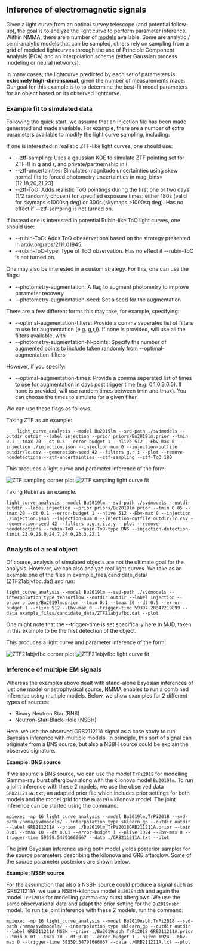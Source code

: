 ## Inference of electromagnetic signals

Given a light curve from an optical survey telescope (and potential follow-up), the goal is to analyze the light curve to perform parameter inference. Within NMMA, there are a number of [models](./models.html) available. Some are analytic / semi-analytic models that can be sampled, others rely on sampling from a grid of modeled lightcurves through the use of Principle Component Analysis (PCA) and an interpolation scheme (either Gaussian process modeling or neural networks). 

In many cases, the lightcurve predicted by each set of parameters is **extremely high-dimensional**, given the number of measurements made. Our goal for this example is to to determine the best-fit model parameters for an object based on its observed lightcurve.

### Example fit to simulated data

Following the quick start, we assume that an injection file has been made generated and made available. For example, there are a number of extra parameters available to modify the light curve sampling, including:

If one is interested in realistic ZTF-like light curves, one should use:
* --ztf-sampling: Uses a gaussian KDE to simulate ZTF pointing set for ZTF-II in g and r, and private/partnernship in i
* --ztf-uncertainties: Simulates magnitude uncertainties using skew normal fits to forced photometry uncertainties in mag_bins=[12,18,20,21,23]
* --ztf-ToO: Adds realistic ToO pointings during the first one or two days (1/2 randomly chosen) for specified exposure times: either 180s (valid for skymaps <1000sq deg) or 300s (skymaps >1000sq deg). Has no effect if --ztf-sampling is not turned on.

If instead one is interested in potential Rubin-like ToO light curves, one should use:
* --rubin-ToO: Adds ToO obeservations based on the strategy presented in arxiv.org/abs/2111.01945.
* --rubin-ToO-type: Type of ToO observation. Has no effect if --rubin-ToO is not turned on.

One may also be interested in a custom strategy. For this, one can use the flags:
* --photometry-augmentation: A flag to augment photometry to improve parameter recovery
* --photometry-augmentation-seed: Set a seed for the augmentation

There are a few different forms this may take, for example, specifying:
* --optimal-augmentation-filters: Provide a comma seperated list of filters to use for augmentation (e.g. g,r,i). If none is provided, will use all the filters available.
with
* --photometry-augmentation-N-points: Specify the number of augmented points to include taken randomly from --optimal-augmentation-filters

However, if you specify:
* --optimal-augmentation-times: Provide a comma seperated list of times to use for augmentation in days post trigger time (e.g. 0.1,0.3,0.5). If none is provided, will use random times between tmin and tmax).
You can choose the times to simulate for a given filter.

We can use these flags as follows.

Taking ZTF as an example:

        light_curve_analysis --model Bu2019lm --svd-path ./svdmodels --outdir outdir --label injection --prior priors/Bu2019lm.prior --tmin 0.1 --tmax 20 --dt 0.5 --error-budget 1 --nlive 512 --Ebv-max 0 --injection ./injection.json --injection-num 0 --injection-outfile outdir/lc.csv --generation-seed 42 --filters g,r,i --plot --remove-nondetections --ztf-uncertainties --ztf-sampling --ztf-ToO 180

This produces a light curve and parameter inference of the form:

![ZTF sampling corner plot](images/ZTF_corner.png)
![ZTF sampling light curve fit](images/ZTF_lightcurves.png)

Taking Rubin as an example:

	light_curve_analysis --model Bu2019lm --svd-path ./svdmodels --outdir outdir --label injection --prior priors/Bu2019lm.prior --tmin 0.05 --tmax 20 --dt 0.1 --error-budget 1 --nlive 512 --Ebv-max 0 --injection ./injection.json --injection-num 0 --injection-outfile outdir/lc.csv --generation-seed 42 --filters u,g,r,i,z,y --plot --remove-nondetections --rubin-ToO --rubin-ToO-type BNS --injection-detection-limit 23.9,25.0,24.7,24.0,23.3,22.1

### Analysis of a real object

Of course, analysis of simulated objects are not the ultimate goal for the analysis. However, we can also analyze real light curves. We take as an example one of the files in example_files/candidate_data/ (ZTF21abjvfbc.dat) and run:

	light_curve_analysis --model Bu2019lm --svd-path ./svdmodels --interpolation_type tensorflow --outdir outdir --label injection --prior priors/Bu2019lm.prior --tmin 0.1 --tmax 20 --dt 0.5 --error-budget 1 --nlive 512 --Ebv-max 0 --trigger-time 59397.28347219899 --data example_files/candidate_data/ZTF21abjvfbc.dat --plot

One might note that the --trigger-time is set specifically here in MJD, taken in this example to be the first detection of the object.

This produces a light curve and parameter inference of the form:

![ZTF21abjvfbc corner plot](images/ZTF21abjvfbc_corner.png)
![ZTF21abjvfbc light curve fit](images/ZTF21abjvfbc_lightcurves.png)

### Inference of multiple EM signals

Whereas the examples above dealt with stand-alone Bayesian inferences of just one model or astrophysical source, NMMA enables to run a combined inference using multiple models. Below, we show examples for 2 different types of sources:

- Binary Neutron Star (BNS)
- Neutron-Star-Black-Hole (NSBH)

Here, we use the observed GRB211211A signal as a case study to run Bayesian inference with multiple models. In principle, this sort of signal can originate from a BNS source, but also a NSBH source could be explain the observed signature.

**Example: BNS source** 

If we assume a BNS source, we can use the model `TrPi2018` for modelling Gamma-ray burst afterglows along with the kilonova model `Bu2019lm`. To run a joint inference with these 2 models, we use the observed data `GRB211211A.txt`, an adapted prior file which includes prior settings for both models and the model grid for the `Bu2019lm` kilonova model. The joint inference can be started using the command:

    mpiexec -np 16 light_curve_analysis --model Bu2019lm,TrPi2018 --svd-path /nmma/svdmodels/ --interpolation_type sklearn_gp --outdir outdir --label GRB211211A --prior ./Bu2019lm_TrPi2018GRB211211A.prior --tmin 0.01 --tmax 10 --dt 0.01 --error-budget 1 --nlive 1024 --Ebv-max 0 --trigger-time 59559.54791666667 --data ./GRB211211A.txt --plot   

The joint Bayesian inference using both model yields posterior samples for the source parameters describing the kilonova and GRB afterglow. Some of the source parameter posteriors are shown below.


**Example: NSBH source** 

For the assumption that also a NSBH source could produce a signal such as GRB211211A, we use a NSBH-kilonova model `Bu2019nsbh` and again the model `TrPi2018` for modelling gamma-ray burst afterglows. We use the same observational data and adapt the prior setting for the `Bu2019nsbh` model. To run tje joint inference with these 2 models, run the command:

    mpiexec -np 16 light_curve_analysis --model Bu2019nsbh,TrPi2018 --svd-path /nmma/svdmodels/ --interpolation_type sklearn_gp --outdir outdir --label GRB211211A_NSBH --prior ./Bu2019nsbh_TrPi2018_GRB211211A.prior --tmin 0.01 --tmax 10 --dt 0.01 --error-budget 1 --nlive 1024 --Ebv-max 0 --trigger-time 59559.54791666667 --data ./GRB211211A.txt --plot

